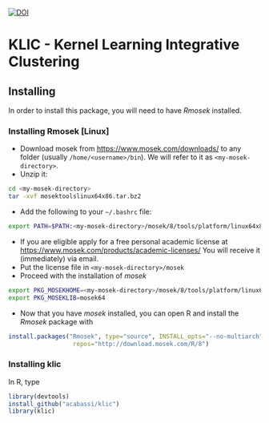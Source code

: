 [![DOI](https://zenodo.org/badge/134583683.svg)](https://zenodo.org/badge/latestdoi/134583683)

# KLIC - Kernel Learning Integrative Clustering

## Installing 

In order to install this package, you will need to have _Rmosek_ installed. 

### Installing Rmosek [Linux]

* Download mosek from https://www.mosek.com/downloads/ to any folder (usually `/home/<username>/bin`). We will refer to it as `<my-mosek-directory>`.
* Unzip it:
```bash
cd <my-mosek-directory>
tar -xvf mosektoolslinux64x86.tar.bz2
```
* Add the following to your `~/.bashrc` file:

```bash
export PATH=$PATH:<my-mosek-directory>/mosek/8/tools/platform/linux64x86/bin
```

* If you are eligible apply for a free personal academic license at https://www.mosek.com/products/academic-licenses/ You will receive it (immediately) via email. 
* Put the license file in `<my-mosek-directory>/mosek`
* Proceed with the installation of _mosek_

```bash
export PKG_MOSEKHOME=<my-mosek-directory>/mosek/8/tools/platform/linux64x86
export PKG_MOSEKLIB=mosek64
```
* Now that you have _mosek_ installed, you can open R and install the _Rmosek_ package with 
```R
install.packages("Rmosek", type="source", INSTALL_opts="--no-multiarch", 
                  repos="http://download.mosek.com/R/8")
```

### Installing klic

In R, type
```R 
library(devtools)
install_github("acabassi/klic")
library(klic)
```
